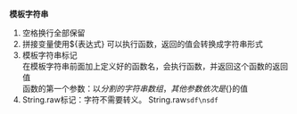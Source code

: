 **模板字符串**
1. 空格换行全部保留
2. 拼接变量使用${表达式} 可以执行函数，返回的值会转换成字符串形式
3. 模板字符串标记   
      在模板字符串前面加上定义好的函数名，会执行函数，并返回这个函数的返回值  
      函数的第一个参数：以${}分割的字符串数组，其他参数依次是${}的值
4. String.raw标记：字符不需要转义。 String.raw`sdf\nsdf`
